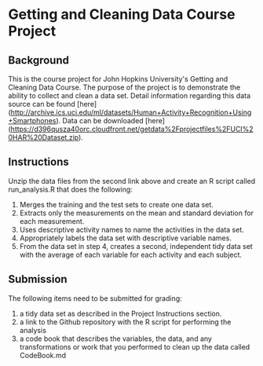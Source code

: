 # Getting and Cleaning Data Course Project

## Background
This is the course project for John Hopkins University's Getting and Cleaning Data Course. The purpose of the project is to demonstrate the ability to collect and clean a data set. Detail information regarding this data source can be found [here] (http://archive.ics.uci.edu/ml/datasets/Human+Activity+Recognition+Using+Smartphones). Data can be downloaded [here] (https://d396qusza40orc.cloudfront.net/getdata%2Fprojectfiles%2FUCI%20HAR%20Dataset.zip).

## Instructions
Unzip the data files from the second link above and create an R script called run_analysis.R that does the following:

1. Merges the training and the test sets to create one data set.
2. Extracts only the measurements on the mean and standard deviation for each measurement.
3. Uses descriptive activity names to name the activities in the data set.
4. Appropriately labels the data set with descriptive variable names.
5. From the data set in step 4, creates a second, independent tidy data set with the average of each variable for each activity and each subject.

## Submission
The following items need to be submitted for grading:

1. a tidy data set as described in the Project Instructions section.
2. a link to the Github repository with the R script for performing the analysis
3. a code book that describes the variables, the data, and any transformations or work that you performed to clean up the data called CodeBook.md
